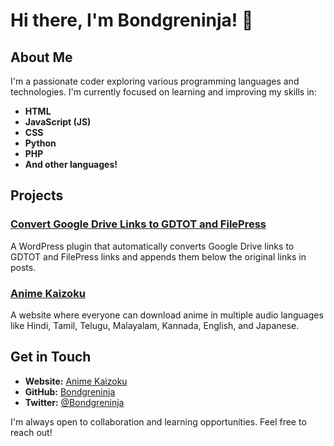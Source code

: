 # Hi there, I'm Bondgreninja! 👋

## About Me

I'm a passionate coder exploring various programming languages and technologies. I'm currently focused on learning and improving my skills in:

- **HTML**
- **JavaScript (JS)**
- **CSS**
- **Python**
- **PHP**
- **And other languages!**

## Projects

### [Convert Google Drive Links to GDTOT and FilePress](https://github.com/Bondgreninja/your-plugin-repo)
A WordPress plugin that automatically converts Google Drive links to GDTOT and FilePress links and appends them below the original links in posts.

### [Anime Kaizoku](https://anikaizoku.com)
A website where everyone can download anime in multiple audio languages like Hindi, Tamil, Telugu, Malayalam, Kannada, English, and Japanese.

## Get in Touch

- **Website:** [Anime Kaizoku](https://anikaizoku.com)
- **GitHub:** [Bondgreninja](https://github.com/Bondgreninja)
- **Twitter:** [@Bondgreninja](https://twitter.com/Bondgreninja)

I'm always open to collaboration and learning opportunities. Feel free to reach out!
